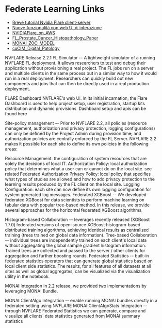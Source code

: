 # Federate Learning Links
- [Breve tutorial Nvidia Flare client-server](https://www.youtube.com/watch?v=8x7oY3xAgek)
- [Nuove funzionalità con web UI di interazione](https://developer.nvidia.com/blog/federated-learning-from-simulation-to-production-with-nvidia-flare/)
- [NVIDIAFlare_on_AWS](https://www.youtube.com/watch?v=4Yz_A0X04j0)
- [FL_Prostate_Cancer_Histopathology_Paper](https://arxiv.org/pdf/2206.05617.pdf)
- [MONAI_ZOO_MODEL](https://developer.nvidia.com/blog/open-source-healthcare-ai-innovation-continues-to-expand-with-monai-1-0/)
- [cuCIM_Digital_Patology](https://developer.nvidia.com/blog/accelerating-digital-pathology-workflows-using-cucim-and-nvidia-gpudirect-storage/)


NVFLARE Release 2.2.1
FL Simulator -- A lightweight simulator of a running NVFLARE FL deployment. It allows researchers to test and debug their application without provisioning a real project. The FL jobs run on a server and multiple clients in the same process but in a similar way to how it would run in a real deployment. Researchers can quickly build out new components and jobs that can then be directly used in a real production deployment.

FLARE Dashboard NVFLARE's web UI. In its initial incarnation, the Flare Dashboard is used to help project setup, user registration, startup kits distribution and dynamic provisions. Dashboard setup and apis can be found here

Site-policy management -- Prior to NVFLARE 2.2, all policies (resource management, authorization and privacy protection, logging configurations) can only be defined by the Project Admin during provision time; and authorization policies are centrally enforced by the FL Server. NVFLARE 2.2 makes it possible for each site to define its own policies in the following areas:

Resource Management: the configuration of system resources that are solely the decisions of local IT.
Authorization Policy: local authorization policy that determines what a user can or cannot do on the local site. see related Federated Authorization
Privacy Policy: local policy that specifies what types of studies are allowed and how to add privacy protection to the learning results produced by the FL client on the local site.
Logging Configuration: each site can now define its own logging configuration for system generated log messages.
Federated XGBoost -- We developed federated XGBoost for data scientists to perform machine learning on tabular data with popular tree-based method. In this release, we provide several approaches for the horizontal federated XGBoost algorithms.

Histogram-based Collaboration -- leverages recently released (XGBoost 1.7.0) federated versions of open-source XGBoost histogram-based distributed training algorithms, achieving identical results as centralized training (trees trained on global data information).
Tree-based Collaboration -- individual trees are independently trained on each client's local data without aggregating the global sample gradient histogram information. Trained trees are collected and passed to the server / other clients for aggregation and further boosting rounds.
Federated Statistics -- built-in federated statistics operators that can generate global statistics based on local client side statistics. The results, for all features of all datasets at all sites as well as global aggregates, can be visualized via the visualization utility in the notebook.

MONAI Integration In 2.2 release, we provided two implementations by leveraging MONAI Bundle.

MONAI ClientAlgo Integration -- enable running MONAI bundles directly in a federated setting using NVFLARE
MONAI ClientAlgoStats Integration -- through NVFLARE Federated Statistics we can generate, compare and visualize all clients' data statistics generated from MONAI summary statistics
